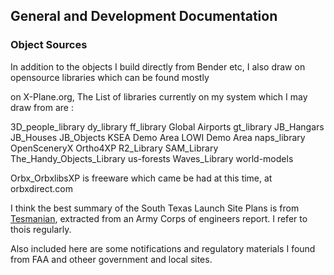 ## General and Development Documentation



### Object Sources

In addition to the objects I build directly from Bender etc, I also draw on opensource libraries which can be found mostly 

on X-Plane.org, The List of libraries currently on  my system which I may draw from are :

3D_people_library
dy_library
ff_library
Global Airports
gt_library
JB_Hangars
JB_Houses
JB_Objects
KSEA Demo Area
LOWI Demo Area
naps_library
OpenSceneryX
Ortho4XP
R2_Library
SAM_Library
The_Handy_Objects_Library
us-forests
Waves_Library
world-models

  

Orbx_OrbxlibsXP is freeware which came be had at this time, at orbxdirect.com

I think the best summary of the South Texas Launch Site Plans is from [Tesmanian](https://www.tesmanian.com/blogs/tesmanian-blog/spacex-launch-site-map), extracted from an Army Corps of engineers report. I refer to thois regularly.

Also included here are some notifications and regulatory materials I found from FAA and otheer government and local sites.
